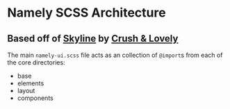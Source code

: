 # Namely SCSS Architecture

## Based off of [Skyline](https://github.com/crushlovely/skyline) by [Crush & Lovely](http://crushlovely.com/)

The main ```namely-ui.scss``` file acts as an collection of ```@import```s from each of the core directories:

- base
- elements
- layout
- components

